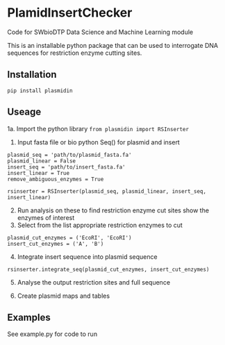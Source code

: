 # PlamidInsertChecker
Code for SWbioDTP Data Science and Machine Learning module

This is an installable python package that can be used to interrogate DNA sequences for restriction enzyme cutting sites. 

## Installation

```pip install plasmidin```

## Useage
1a. Import the python library
```from plasmidin import RSInserter```

1. Input fasta file or bio python Seq() for plasmid and insert
```
plasmid_seq = 'path/to/plasmid_fasta.fa'
plasmid_linear = False
insert_seq = 'path/to/insert_fasta.fa'
insert_linear = True
remove_ambiguous_enzymes = True

rsinserter = RSInserter(plasmid_seq, plasmid_linear, insert_seq, insert_linear)
```
2. Run analysis on these to find restriction enzyme cut sites
show the enzymes of interest
3. Select from the list appropriate restriction enzymes to cut
```
plasmid_cut_enzymes = ('EcoRI', 'EcoRI')
insert_cut_enzymes = ('A', 'B')
```
4. Integrate insert sequence into plasmid sequence 
```
rsinserter.integrate_seq(plasmid_cut_enzymes, insert_cut_enzymes)
```
5. Analyse the output restriction sites and full sequence

6. Create plasmid maps and tables

## Examples

See example.py for code to run